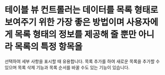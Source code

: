 # 테이블 뷰 컨트롤러는 데이터를 목록 형태로 보여주기 위한 가장 좋은 방법이며 사용자에게 목록 형태의 정보를 제공해 줄 뿐만 아니라 목록의 특정 항목을 
선택하여 세부 사항을 표시할 때 유용합니다.
목록 추가를 하여 새로운 목록을 추가할 수 있으며 목록 삭제 기능과 목록 순서를 바꿀 수도 있는 기능이 있습니다.
